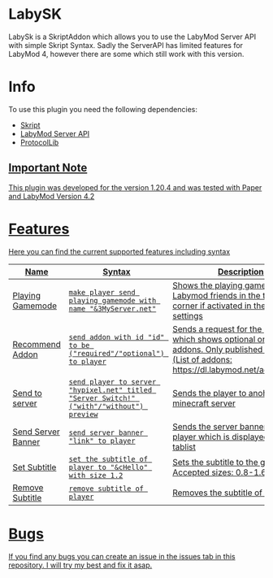 # LabySK

LabySk is a SkriptAddon which allows you to use the LabyMod Server API with simple Skript Syntax.
Sadly the ServerAPI has limited features for LabyMod 4, however there are some which still work with this version.

# Info

To use this plugin you need the following dependencies:

- <a href = https://github.com/SkriptLang>Skript
- <a href = https://github.com/LabyMod/labymod-server-api>LabyMod Server API
- <a href = https://github.com/dmulloy2/ProtocolLib>ProtocolLib

## Important Note
This plugin was developed for the version 1.20.4 and was tested with Paper and LabyMod Version 4.2

# Features

Here you can find the current supported features including syntax

| Name | Syntax | Description |
| ---- | ------ | ----------- |
| Playing Gamemode | ```make player send playing gamemode with name "&3MyServer.net"``` | Shows the playing gamemode to all Labymod friends in the top right corner if activated in the profile settings
| Recommend Addon | ```send addon with id "id" to be ("required"/"optional") to player``` | Sends a request for the player which shows optional or required addons. Only published addons! (List of addons: https://dl.labymod.net/addons.json) |
| Send to server | ```send player to server "hypixel.net" titled "Server Switch!" ("with"/"without") preview``` | Sends the player to anohter minecraft server |
| Send Server Banner | ```send server banner "link" to player``` | Sends the server banner to the player which is displayed over the tablist |
| Set Subtitle | ```set the subtitle of player to "&cHello" with size 1.2``` | Sets the subtitle to the given text. Accepted sizes: 0.8-1.6
| Remove Subtitle | ```remove subtitle of player``` | Removes the subtitle of the player



# Bugs

If you find any bugs you can create an issue in the issues tab in this repository.
I will try my best and fix it asap.
